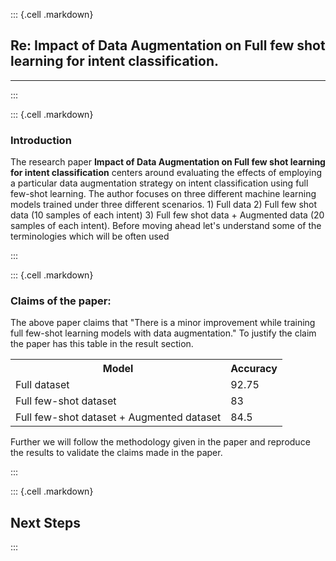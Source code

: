 ::: {.cell .markdown}
## Re: Impact of Data Augmentation on Full few shot learning for intent classification. 

***
:::

::: {.cell .markdown}
### Introduction

The research paper **Impact of Data Augmentation on Full few shot learning for intent classification** centers around evaluating the effects of employing a particular data augmentation strategy on intent classification using full few-shot learning. The author focuses on three different machine learning models trained under three different scenarios. 1) Full data 2) Full few shot data (10 samples of each intent) 3) Full few shot data + Augmented data (20 samples of each intent).
Before moving ahead let's understand some of the terminologies which will be often used

:::


::: {.cell .markdown}
### Claims of the paper:
The above paper claims that "There is a minor improvement while training full few-shot learning models with data augmentation." To justify the claim the paper has this table in the result section.

<div align="center">
  <table>
    <tr>
      <th>Model</th>
      <th>Accuracy</th>
    </tr>
    <tr>
      <td>Full dataset</td>
      <td>92.75</td>
    </tr>
    <tr>
      <td>Full few-shot dataset</td>
      <td>83</td>
    </tr>
    <tr>
      <td>Full few-shot dataset + Augmented dataset</td>
      <td>84.5</td>
    </tr>
  </table>
  </div>

Further we will follow the methodology given in the paper and reproduce the results to validate the claims made in the paper.

:::


::: {.cell .markdown}

## Next Steps

:::
